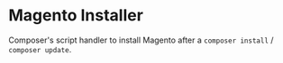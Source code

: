 Magento Installer
=================

Composer's script handler to install Magento after a `composer install` / `composer update`.